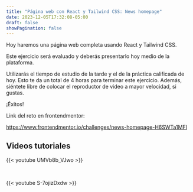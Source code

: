 ```yaml
---
title: "Página web con React y Tailwind CSS: News homepage"
date: 2023-12-05T17:32:08-05:00
draft: false
showPagination: false
---
```


Hoy haremos una página web completa usando React y Tailwind CSS.

Este ejercicio será evaluado y deberás presentarlo hoy medio de la plataforma.

Utilizarás el tiempo de estudio de la tarde y el de la práctica calificada de hoy. Esto te da un total de 4 horas para terminar este ejercicio. Además, siéntete libre de colocar el reproductor de video a mayor velocidad, si gustas.

¡Éxitos!

Link del reto en frontendmentor:

https://www.frontendmentor.io/challenges/news-homepage-H6SWTa1MFl

## Videos tutoriales

{{< youtube UMVb8b_VJwo >}}

<br>

{{< youtube S-7ojizDxdw >}}
